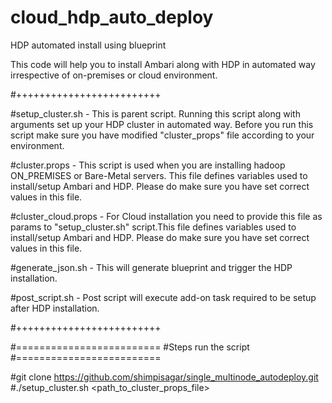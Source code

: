 # cloud_hdp_auto_deploy
HDP automated install using blueprint

This code will help you to install Ambari along with HDP in automated way irrespective of on-premises or cloud environment.

#+++++++++++++++++++++++++

#setup_cluster.sh - This is parent script. Running this script along with arguments set up your HDP cluster in automated way. Before you run this script make sure you have modified "cluster_props" file according to your environment.
	
#cluster.props - This script is used when you are installing hadoop ON_PREMISES or Bare-Metal servers. This file defines variables used to install/setup Ambari and HDP. Please do make sure you have set correct values in this file.

#cluster_cloud.props - For Cloud installation you need to provide this file as params to "setup_cluster.sh" script.This file defines variables used to install/setup Ambari and HDP. Please do make sure you have set correct values in this file.

#generate_json.sh - This will generate blueprint and trigger the HDP installation.

#post_script.sh - Post script will execute add-on task required to be setup after HDP installation.

#+++++++++++++++++++++++++


#=========================
#Steps run the script
#=========================

#git clone https://github.com/shimpisagar/single_multinode_autodeploy.git
#./setup_cluster.sh <path_to_cluster_props_file>
